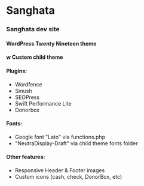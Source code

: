# Sanghata
### Sanghata dev site
#### WordPress Twenty Nineteen theme
#### w Custom child theme

#### Plugins:
* Wordfence
* Smush
* SEOPress
* Swift Performance Lite
* Donorbox

#### Fonts:
* Google font "Lato" via functions.php
* "NeutraDisplay-Draft" via child theme fonts folder

#### Other features:
* Responsive Header & Footer images
* Custom icons (cash, check, DonorBox, etc)
